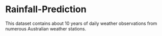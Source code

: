 # Rainfall-Prediction

This dataset contains about 10 years of daily weather observations from numerous Australian weather stations.
